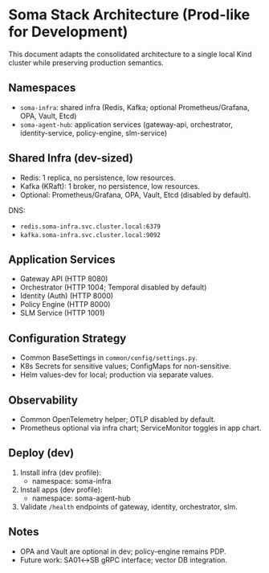 # Soma Stack Architecture (Prod-like for Development)

This document adapts the consolidated architecture to a single local Kind cluster while preserving production semantics.

## Namespaces
- `soma-infra`: shared infra (Redis, Kafka; optional Prometheus/Grafana, OPA, Vault, Etcd)
- `soma-agent-hub`: application services (gateway-api, orchestrator, identity-service, policy-engine, slm-service)

## Shared Infra (dev-sized)
- Redis: 1 replica, no persistence, low resources.
- Kafka (KRaft): 1 broker, no persistence, low resources.
- Optional: Prometheus/Grafana, OPA, Vault, Etcd (disabled by default).

DNS:
- `redis.soma-infra.svc.cluster.local:6379`
- `kafka.soma-infra.svc.cluster.local:9092`

## Application Services
- Gateway API (HTTP 8080)
- Orchestrator (HTTP 1004; Temporal disabled by default)
- Identity (Auth) (HTTP 8000)
- Policy Engine (HTTP 8000)
- SLM Service (HTTP 1001)

## Configuration Strategy
- Common BaseSettings in `common/config/settings.py`.
- K8s Secrets for sensitive values; ConfigMaps for non-sensitive.
- Helm values-dev for local; production via separate values.

## Observability
- Common OpenTelemetry helper; OTLP disabled by default.
- Prometheus optional via infra chart; ServiceMonitor toggles in app chart.

## Deploy (dev)
1. Install infra (dev profile):
   - namespace: soma-infra
2. Install apps (dev profile):
   - namespace: soma-agent-hub
3. Validate `/health` endpoints of gateway, identity, orchestrator, slm.

## Notes
- OPA and Vault are optional in dev; policy-engine remains PDP.
- Future work: SA01↔SB gRPC interface; vector DB integration.
